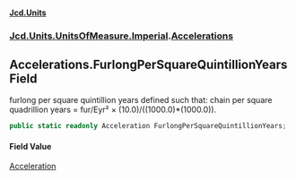 #### [Jcd.Units](index 'index')
### [Jcd.Units.UnitsOfMeasure.Imperial](Jcd.Units.UnitsOfMeasure.Imperial 'Jcd.Units.UnitsOfMeasure.Imperial').[Accelerations](Accelerations 'Jcd.Units.UnitsOfMeasure.Imperial.Accelerations')

## Accelerations.FurlongPerSquareQuintillionYears Field

furlong per square quintillion years defined such that: chain per square quadrillion years = fur/Eyr² ×
(10.0)/((1000.0)*(1000.0)).

```csharp
public static readonly Acceleration FurlongPerSquareQuintillionYears;
```

#### Field Value
[Acceleration](Acceleration 'Jcd.Units.UnitTypes.Acceleration')